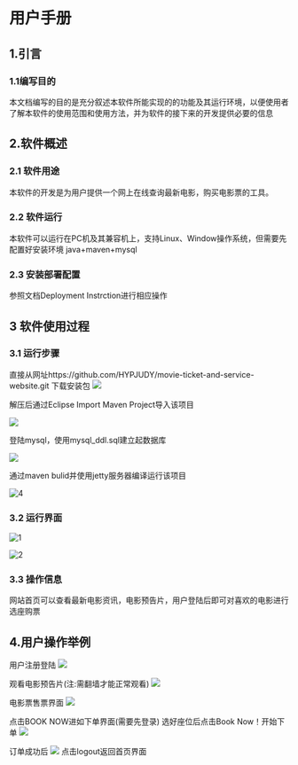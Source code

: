 # 用户手册
## 1.引言
### 1.1编写目的
本文档编写的目的是充分叙述本软件所能实现的的功能及其运行环境，以便使用者了解本软件的使用范围和使用方法，并为软件的接下来的开发提供必要的信息

## 2.软件概述
### 2.1 软件用途
本软件的开发是为用户提供一个网上在线查询最新电影，购买电影票的工具。
### 2.2 软件运行
本软件可以运行在PC机及其兼容机上，支持Linux、Window操作系统，但需要先配置好安装环境 java+maven+mysql
### 2.3 安装部署配置
参照文档Deployment Instrction进行相应操作

## 3 软件使用过程
### 3.1 运行步骤

直接从网址https://github.com/HYPJUDY/movie-ticket-and-service-website.git 下载安装包
![](../assets/images/操作图1.png)

解压后通过Eclipse Import Maven Project导入该项目

![](../assets/images/操作图2.png)


登陆mysql，使用mysql_ddl.sql建立起数据库

![](../assets/images/操作图3.png)

通过maven bulid并使用jetty服务器编译运行该项目

![4](../assets/images/操作图4.png)

### 3.2 运行界面
![1](../assets/images/界面1.png)

![2](../assets/images/界面2.png)

### 3.3 操作信息
网站首页可以查看最新电影资讯，电影预告片，用户登陆后即可对喜欢的电影进行选座购票

## 4.用户操作举例
用户注册登陆
![](../assets/images/注册登陆界面.png)

观看电影预告片(注:需翻墙才能正常观看)
![](../assets/images/界面3.png)

电影票售票界面
![](../assets/images/界面4.png)

点击BOOK NOW进如下单界面(需要先登录)
选好座位后点击Book Now！开始下单
![](../assets/images/界面5.png)

订单成功后
![](../assets/images/界面6.png)
点击logout返回首页界面





